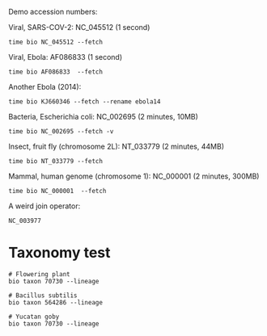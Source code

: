 Demo accession numbers:

Viral, SARS-COV-2: NC_045512 (1 second)

    time bio NC_045512 --fetch

Viral, Ebola: AF086833 (1 second)

    time bio AF086833  --fetch

Another Ebola (2014):

    time bio KJ660346 --fetch --rename ebola14

Bacteria, Escherichia coli: NC_002695 (2 minutes, 10MB)

    time bio NC_002695 --fetch -v 

Insect, fruit fly (chromosome 2L): NT_033779 (2 minutes, 44MB)

    time bio NT_033779 --fetch 

Mammal, human genome (chromosome 1): NC_000001 (2 minutes, 300MB)

    time bio NC_000001  --fetch
    

A weird join operator:

    NC_003977

# Taxonomy test

    # Flowering plant
    bio taxon 70730 --lineage
     
    # Bacillus subtilis 
    bio taxon 564286 --lineage
    
    # Yucatan goby
    bio taxon 70730 --lineage
         